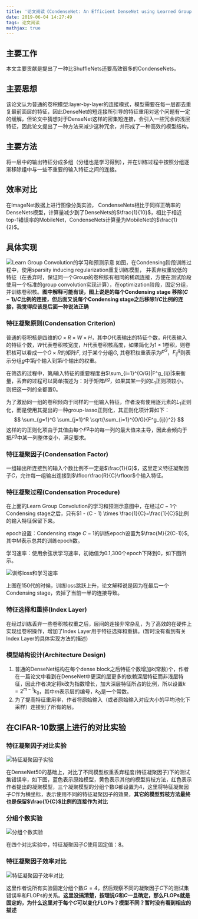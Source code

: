 ```yaml
---
title: '论文阅读《CondenseNet: An Efficient DenseNet using Learned Group Convolutions》'
date: 2019-06-04 14:27:49
tags: 论文阅读
mathjax: true
---
```


## 主要工作
本文主要贡献是提出了一种比ShuffleNets还要高效很多的CondenseNets。

## 主要思想
该论文认为普通的卷积模型:layer-by-layer的连接模式，模型需要在每一层都去重复最前面层的特征，因此DenseNet的短连接所引导的特征重用对这个问题有一定的缓解，但论文中猜想对于DenseNet这样的密集短连接，会引入一些冗余的浅层特征，因此论文提出了一种方法来减少这种冗余，并形成了一种高效的模型结构。

## 主要方法
将一层中的输出特征分成多组（分组也是学习得到），并在训练过程中按照分组逐渐移除组中与一些不重要的输入特征之间的连接。

## 效率对比
在ImageNet数据上进行图像分类实验， CondenseNets相比于同样正确率的DenseNets模型，计算量减少到了DenseNets的$\frac{1}{10}$，相比于相近top-1错误率的MobileNet，CondenseNets计算量为MobileNet的$\frac{1}{2}$。

## 具体实现
![Learn Group Convolution的学习和预测示意](GroupConv_Learn_Test.png)
如图，在Condensing阶段训练过程中，使用sparsity inducing regularization重复训练模型， 并丢弃权重较低的特征（在丢弃时，保证同一个Group的卷积核有相同的稀疏连接，方便在测试阶段使用一个标准的group convolution实现计算），在optimization阶段，固定分组，并训练卷积核。**图中解释可能有误，图上说是的每个Condensing stage 移除$(C-1)/C$比例的连接，但后面又说每个Condensing stage之后移除$1/C$比例的连接，我觉得应该是后面一种说法正确**

### 特征凝聚原则(Condensation Criterion)
普通的卷积核是四维的$O \times R \times W \times H$，其中$O$代表输出的特征个数，$R$代表输入的特征个数，$W$代表卷积核宽度，$H$代表卷积核高度，如果简化为$1 \times 1$卷积，则卷积核可以看成一个$O \times R$的矩阵$F$, 对于某个分组$G$, 其卷积权重表示为$F^G$，$F^g_{ij}$则表示分组$g$中第$j$个输入到第$i$个输出的权重。

在筛选的过程中，第$j$输入特征的重要程度由$\sum_{i=1}^{O/G}|F^g_{ij}|$来衡量，丢弃的过程可以简单描述为：对于矩阵$F^g$，如果其某一列的$L_1$正则项较小，则把这一列的全都置0。

为了激励同一组的卷积倾向于同样的一组输入特征，作者没有使用逐元素的$L_1$正则化，而是使用其提出的一种group-lasso正则化，其正则化项计算如下：
$$
\sum_{g=1}^G \sum_{j=1}^R \sqrt{\sum_{i=1}^{O/G}{F^g_{ij}}^2}
$$
这样的的正则化项由于其值由每个$F^g$中的每一列的最大值来主导，因此会倾向于把$F^g$中某一列整体变小，满足要求。

### 特征凝聚因子(Condensation Factor)
一组输出所连接到的输入个数比例不一定是$\frac{1}{G}$，这里定义特征凝聚因子$C$，允许每一组输出连接到$\lfloor\frac{R}{C}\rfloor$个输入特征。

### 特征凝聚过程(Condensation Procedure)
在上面的Learn Group Convolution的学习和预测示意图中，在经过$C - 1$个Condensing stage之后，只有$1 - (C - 1) \times \frac{1}{C}=\frac{1}{C}$比例的输入特征保留下来。

epoch设置：Condensing stage $C-1$的训练epoch设置为$\frac{M}{2(C-1)}$,其中M表示总共的训练epoch数。

学习速率：使用余弦状学习速率，初始值为0.1,300个epoch下降到0，如下图所示。

![训练loss和学习速率](训练loss和学习速率.png)

上图在150代的时候，训练loss跳跃上升，论文解释说是因为在最后一个Condensing stage，去掉了当前一半的连接导致。

### 特征选择和重排(Index Layer)
在经过训练丢弃一些卷积核权重之后，层间的连接非常杂乱，为了高效的在硬件上实现组卷积操作，增加了Index Layer用于特征选择和重排。(暂时没有看到有关Index Layer的具体实现方法的描述)

### 模型结构设计(Architecture Design)
1. 普通的DenseNet结构在每个dense block之后特征个数增加$k$(常数)个，作者在一篇论文中看到在DenseNet中更深的层更多的依赖深层特征而非浅层特征，因此作者决定将k改为指数增长，加大深层特征所占的比例，所以设置$k=2^{m-1}k_0$，其中$m$表示层的编号，$k_0$是一个常数。
2. 为了提高特征重用率，作者将原始输入（或者原始输入对应大小的平均池化下采样）连接到了所有的层。

## 在CIFAR-10数据上进行的对比实验

### 特征凝聚因子对比实验

![特征凝聚因子实验](特征凝聚因子实验.png)

在DenseNet50的基础上，对比了不同模型权重丢弃程度(特征凝聚因子)下的测试集错误率，如下图，蓝色表示原始模型，黄色表示其他的模型剪枝方法，红色表示作者提出的凝聚模型，三个凝聚模型的分组个数$G$都设置为4，这里将特征凝聚因子$C$作为横坐标，表示使用不同的特征凝聚因子的效果，**其它的模型剪枝方法最终也是保留$\frac{1}{C}$比例的连接作为对比**

### 分组个数实验

![分组个数实验](分组个数实验.png)

在四个对比实验中，特征凝聚因子$C$使用固定值：8。

### 特征凝聚因子效率对比

![特征凝聚因子效率对比](特征凝聚因子效率对比.png)

这里作者说所有实验固定分组个数$G=4$，然后观察不同的凝聚因子$C$下的测试集错误率和FLOPs的关系。**这里没搞清楚，按理说$G$和$C$一旦确定，那么FLOPs就是固定的，为什么这里对于每个$C$可以变化FLOPs？模型不同？暂时没有看到相应的描述**

















